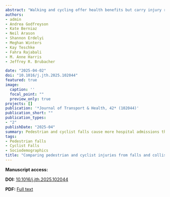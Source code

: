 ```yaml
---
abstract: "Walking and cycling offer health benefits but carry injury risks. Traditional road safety datasets often exclude pedestrian and cyclist falls, despite emerging evidence that injuries from falls occur more frequently than collisions with motor vehicles. This research compared the frequency of pedestrian and cyclist injuries from falls versus collisions using hospital admissions data from a linked database of road traffic injuries in British Columbia, Canada, which combined hospital admissions, and sociodemographic information from 2015 to 2019. Additionally, we examined differences in injury severity and population characteristics between those injured in falls versus collisions. Of 6807 pedestrian hospital admissions, 68.8 % were from falls—2.3 times higher than motor vehicle collisions (29.2 %). Among 2409 cyclist admissions, falls accounted for 48.6 %–1.8 times higher than motor vehicle collisions (27.6 %). More severe injuries (MAIS3+) occurred less frequently in falls (25.0 % pedestrians, 17.9 % cyclists) than in collisions with motor vehicles (39.7 %, 27.4 %). We also found that falls disproportionately happen to older adults, females, higher-income individuals, and rural residents with more pronounced differences in pedestrians. Our analysis revealed that pedestrian and cyclist falls are major contributors to the burden of road traffic injury and emphasizes the need for their inclusion in road safety surveillance and research. Reliance on datasets that exclude falls, or failing to consider falls as a road safety issue, can potentially hinder the development of infrastructure and built environment design solutions aimed at reducing the frequency and severity of fall injuries to pedestrians and cyclists."
authors:
- admin
- Andrea Godfreyson
- Kate Berniaz
- Neil Arason
- Shannon Erdelyi
- Meghan Winters
- Kay Teschke
- Fahra Rajabali
- M. Anne Harris
- Jeffrey R. Brubacher

date: "2025-04-02"
doi: "10.1016/j.jth.2025.102044"
featured: true
image:
  caption: ''
  focal_point: ""
  preview_only: true
projects: []
publication: '*Journal of Transport & Health, 42* (102044)'
publication_short: ""
publication_types:
- "2"
publishDate: "2025-04"
summary: Pedestrian and cyclist falls cause more hospital admissions than collisions with motor vehicles in British Columbia, with falls accounting for 68.8% of pedestrian and 48.6% of cyclist admissions compared to 29.2% and 27.6% for vehicle collisions respectively.
tags:
- Pedestrian falls
- Cyclist Falls
- Sociodemographics
title: "Comparing pedestrian and cyclist injuries from falls and collisions in British Columbia, Canada: Frequencies and population characteristics""
---
```


**Manuscript access:**

**DOI:** [10.1016/j.jth.2025.102044](https://doi.org/10.1016/j.jth.2025.102044)

**PDF:** [Full text](./manuscript.pdf) 
